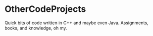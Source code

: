 # OtherCodeProjects
Quick bits of code written in C++ and maybe even Java. Assignments, books, and knowledge, oh my.
